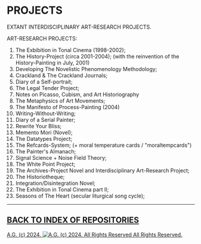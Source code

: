 # PROJECTS
EXTANT INTERDISCIPLINARY ART-RESEARCH PROJECTS.

ART-RESEARCH PROJECTS:
1. The Exbibition in Tonal Cinema (1998-2002);
2. The History-Project (circa 2001-2004); (with the reinvention of the History-Painting in July, 2001)
3. Developing The Novelistic Phenomenology Methodology;
4. Crackland & The Crackland Journals;
6. Diary of a Self-portrait;
7. The Legal Tender Project;
8. Notes on Picasso, Cubism, and Art Historiography
9. The Metaphysics of Art Movements;
10. The Manifesto of Process-Painting (2004)
11. Writing-Without-Writing;
12. Diary of a Serial Painter;
13. Rewrite Your Bliss;
14. Memento Mori (Novel);
15. The Datatypes Project;
16. The Refcards-System; (+ moral temperature cards / "moraltempcards")
17. The Painter's Almanach;
18. Signal Science + Noise Field Theory;
19. The White Point Project;
20. The Archives-Project Novel and Interdisciplinary Art-Research Project;
21. The Historiotheque;
22. Integration/Disintegration Novel;
23. The Exhibition in Tonal Cinema part II;
24. Seasons of The Heart (secular liturgical song cycle);

- - - - - - -

## [BACK TO INDEX OF REPOSITORIES](https://github.com/antiface/Index)

[A.G. (c) 2024. ![A.G. (c) 2024. All Rights Reserved](https://historiotheque.files.wordpress.com/2016/11/ag_signature_official_2015_50px_cropped.jpg) All Rights Reserved.](http://alexgagnon.com)

